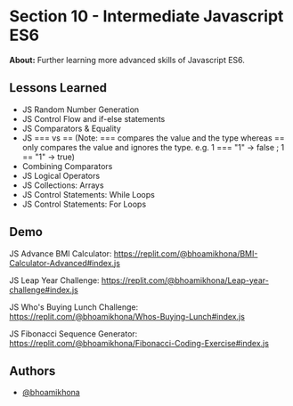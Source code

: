 
# Section 10 - Intermediate Javascript ES6

**About:**  Further learning more advanced skills of Javascript ES6.
## Lessons Learned

- JS Random Number Generation
- JS Control Flow and if-else statements
- JS Comparators & Equality
- JS === vs == (Note: === compares the value and the type whereas == only compares the value and ignores the type. e.g. 1 === "1" -> false ; 1 == "1" -> true)
- Combining Comparators
- JS Logical Operators
- JS Collections: Arrays
- JS Control Statements: While Loops
- JS Control Statements: For Loops



## Demo

JS Advance BMI Calculator: https://replit.com/@bhoamikhona/BMI-Calculator-Advanced#index.js

JS Leap Year Challenge: https://replit.com/@bhoamikhona/Leap-year-challenge#index.js

JS Who's Buying Lunch Challenge: https://replit.com/@bhoamikhona/Whos-Buying-Lunch#index.js

JS Fibonacci Sequence Generator: https://replit.com/@bhoamikhona/Fibonacci-Coding-Exercise#index.js

## Authors

- [@bhoamikhona](https://github.com/bhoamikhona)


